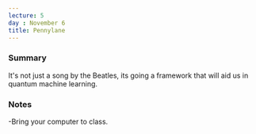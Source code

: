 ```yaml
---
lecture: 5
day : November 6
title: Pennylane
---
```


### Summary
It's not just a song by the Beatles, its going a framework that will aid us in quantum machine learning.

### Notes
-Bring your computer to class.
